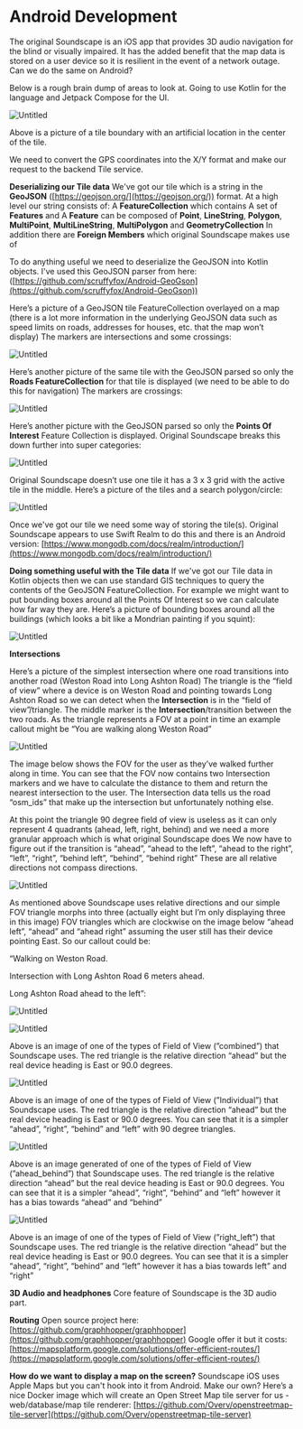# Android Development

The original Soundscape is an iOS app that provides 3D audio navigation for the blind or visually impaired. It has the added benefit that the map data is stored on a user device so it is resilient in the event of a network outage. Can we do the same on Android?

Below is a rough brain dump of areas to look at. Going to use Kotlin for the language and Jetpack Compose for the UI.

![Untitled](Android%20Development%20e8357d834ca14e1bb6ecd0a70a501c2d/Untitled.png)

Above is a picture of a tile boundary with an artificial location in the center of the tile.

We need to convert the GPS coordinates into the X/Y format and make our request to the backend Tile service. 


**Deserializing our Tile data**
We've got our tile which is a string in the **GeoJSON** ([https://geojson.org/](https://geojson.org/)) format.
At a high level our string consists of:
A **FeatureCollection** which contains
A set of **Features** and
A **Feature** can be composed of
**Point**, **LineString**, **Polygon**, **MultiPoint**, **MultiLineString**, **MultiPolygon** and **GeometryCollection**
In addition there are **Foreign Members** which original Soundscape makes use of

To do anything useful we need to deserialize the GeoJSON into Kotlin objects. I've used this GeoJSON parser from here:
([https://github.com/scruffyfox/Android-GeoGson](https://github.com/scruffyfox/Android-GeoGson))

Here’s a picture of a GeoJSON tile FeatureCollection overlayed on a map (there is a lot more information in the underlying GeoJSON data such as speed limits on roads, addresses for houses, etc. that the map won’t display) The markers are intersections and some crossings:

![Untitled](Android%20Development%20e8357d834ca14e1bb6ecd0a70a501c2d/Untitled%201.png)

Here’s another picture of the same tile with the GeoJSON parsed so only the **Roads FeatureCollection** for that tile is displayed (we need to be able to do this for navigation) The markers are crossings:

![Untitled](Android%20Development%20e8357d834ca14e1bb6ecd0a70a501c2d/Untitled%202.png)

Here’s another picture with the GeoJSON parsed so only the **Points Of Interest** Feature Collection is displayed. Original Soundscape breaks this down further into super categories:

![Untitled](Android%20Development%20e8357d834ca14e1bb6ecd0a70a501c2d/Untitled%203.png)

Original Soundscape doesn’t use one tile it has a 3 x 3 grid with the active tile in the middle. Here’s a picture of the tiles and a search polygon/circle: 

![Untitled](Android%20Development%20e8357d834ca14e1bb6ecd0a70a501c2d/Untitled%204.png)

Once we've got our tile we need some way of storing the tile(s).
Original Soundscape appears to use Swift Realm to do this and there is an Android version:
[https://www.mongodb.com/docs/realm/introduction/](https://www.mongodb.com/docs/realm/introduction/)


**Doing something useful with the Tile data**
If we've got our Tile data in Kotlin objects then we can use standard GIS techniques to query the contents of the GeoJSON FeatureCollection.
For example we might want to put bounding boxes around all the Points Of Interest so we can calculate how far way they are. Here’s a picture of bounding boxes around all the buildings (which looks a bit like a Mondrian painting if you squint):

![Untitled](Android%20Development%20e8357d834ca14e1bb6ecd0a70a501c2d/Untitled%205.png)


**Intersections**
 
Here’s a picture of the simplest intersection where one road transitions into another road (Weston Road into Long Ashton Road) The triangle is the “field of view” where a device is on Weston Road and pointing towards Long Ashton Road so we can detect when the **Intersection** is in the “field of view”/triangle. The middle marker is the **Intersection**/transition between the two roads. As the triangle represents a FOV at a point in time an example callout might be “You are walking along Weston Road”

![Untitled](Android%20Development%20e8357d834ca14e1bb6ecd0a70a501c2d/Untitled%206.png)

The image below shows the FOV for the user as they’ve walked further along in time. You can see that the FOV now contains two Intersection markers and we have to calculate the distance to them and return the nearest intersection to the user. The Intersection data tells us the road “osm_ids” that make up the intersection but unfortunately nothing else.

At this point the triangle 90 degree field of view is useless as it can only represent 4 quadrants (ahead, left, right, behind) and we need a more granular approach which is what original Soundscape does
We now have to figure out if the transition is “ahead”, “ahead to the left”, “ahead to the right”, “left”, “right”, “behind left”, “behind”, “behind right” These are all relative directions not compass directions.

![Untitled](Android%20Development%20e8357d834ca14e1bb6ecd0a70a501c2d/Untitled%207.png)

As mentioned above Soundscape uses relative directions and our simple FOV triangle morphs into three (actually eight but I’m only displaying three in this image) FOV triangles which are clockwise on the image below “ahead left”, “ahead” and “ahead right” assuming the user still has their device pointing East.
So our callout could be: 

“Walking on Weston Road. 

Intersection with Long Ashton Road 6 meters ahead. 

Long Ashton Road ahead to the left”:

![Untitled](Android%20Development%20e8357d834ca14e1bb6ecd0a70a501c2d/Untitled%208.png)

![Untitled](Android%20Development%20e8357d834ca14e1bb6ecd0a70a501c2d/Untitled%209.png)

Above is an image of one of the types of Field of View (”combined”) that Soundscape uses. The red triangle is the relative direction “ahead” but the real device heading is East or 90.0 degrees. 

![Untitled](Android%20Development%20e8357d834ca14e1bb6ecd0a70a501c2d/Untitled%2010.png)

Above is an image of one of the types of Field of View (”Individual”) that Soundscape uses. The red triangle is the relative direction “ahead” but the real device heading is East or 90.0 degrees. You can see that it is a simpler “ahead”, “right”, “behind” and “left” with 90 degree triangles.

![Untitled](Android%20Development%20e8357d834ca14e1bb6ecd0a70a501c2d/Untitled%2011.png)

Above is an image generated of one of the types of Field of View (”ahead_behind”) that Soundscape uses. The red triangle is the relative direction “ahead” but the real device heading is East or 90.0 degrees. You can see that it is a simpler “ahead”, “right”, “behind” and “left” however it has a bias towards “ahead” and “behind”

![Untitled](Android%20Development%20e8357d834ca14e1bb6ecd0a70a501c2d/Untitled%2012.png)

Above is an image of one of the types of Field of View (”right_left”) that Soundscape uses. The red triangle is the relative direction “ahead” but the real device heading is East or 90.0 degrees. You can see that it is a simpler “ahead”, “right”, “behind” and “left” however it has a bias towards left” and “right”


**3D Audio and headphones**
Core feature of Soundscape is the 3D audio part.

**Routing**
Open source project here:
[https://github.com/graphhopper/graphhopper](https://github.com/graphhopper/graphhopper)
Google offer it but it costs:
[https://mapsplatform.google.com/solutions/offer-efficient-routes/](https://mapsplatform.google.com/solutions/offer-efficient-routes/)

**How do we want to display a map on the screen?**
Soundscape iOS uses Apple Maps but you can't hook into it from Android.
Make our own? Here’s a nice Docker image which will create an Open Street Map tile server for us - web/database/map tile renderer:
[https://github.com/Overv/openstreetmap-tile-server](https://github.com/Overv/openstreetmap-tile-server)
